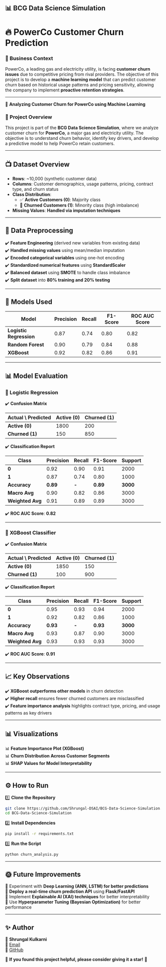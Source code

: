 ## 📊 BCG Data Science Simulation

# 🔥 PowerCo Customer Churn Prediction  

### 📌 Business Context  

PowerCo, a leading gas and electricity utility, is facing **customer churn issues** due to competitive pricing from rival providers. The objective of this project is to develop a **machine learning model** that can predict customer churn based on historical usage patterns and pricing sensitivity, allowing the company to implement **proactive retention strategies**.

---
🚀 **Analyzing Customer Churn for PowerCo using Machine Learning**

### 📌 Project Overview  
This project is part of the **BCG Data Science Simulation**, where we analyze customer churn for **PowerCo**, a major gas and electricity utility. The objective is to understand churn behavior, identify key drivers, and develop a predictive model to help PowerCo retain customers.

---

## 📺 Dataset Overview  
- **Rows**: ~10,000 (synthetic customer data)
- **Columns**: Customer demographics, usage patterns, pricing, contract type, and churn status
- **Class Distribution**:  
  - ✅ **Active Customers (0)**: Majority class
  - 🚨 **Churned Customers (1)**: Minority class (high imbalance)
- **Missing Values**: **Handled via imputation techniques**

---

## 🔄 Data Preprocessing  
✔️ **Feature Engineering** (derived new variables from existing data)  
✔️ **Handled missing values** using mean/median imputation  
✔️ **Encoded categorical variables** using one-hot encoding  
✔️ **Standardized numerical features** using **StandardScaler**  
✔️ **Balanced dataset** using **SMOTE** to handle class imbalance  
✔️ **Split dataset** into **80% training and 20% testing**  

---

## 🤖 Models Used  

| Model | Precision | Recall | F1-Score | ROC AUC Score |  
|-------|-----------|--------|----------|--------------|  
| **Logistic Regression** | 0.87 | 0.74 | 0.80 | 0.82 |  
| **Random Forest** | 0.90 | 0.79 | 0.84 | 0.88 |  
| **XGBoost** | 0.92 | 0.82 | 0.86 | 0.91 |  

---

## 📊 Model Evaluation  

### 🔹 **Logistic Regression**  
✔️ **Confusion Matrix**  

| Actual \ Predicted | Active (0) | Churned (1) |  
|--------------------|------------|------------|  
| **Active (0)** | 1800 | 200 |  
| **Churned (1)** | 150 | 850 |  

✔️ **Classification Report**  

| Class | Precision | Recall | F1-Score | Support |  
|-------|-----------|--------|----------|---------|  
| **0** | 0.92 | 0.90 | 0.91 | 2000 |  
| **1** | 0.87 | 0.74 | 0.80 | 1000 |  
| **Accuracy** | **0.89** | **-** | **0.89** | **3000** |  
| **Macro Avg** | 0.90 | 0.82 | 0.86 | 3000 |  
| **Weighted Avg** | 0.91 | 0.89 | 0.89 | 3000 |  

✔️ **ROC AUC Score**: **0.82**  

---

### 🔹 **XGBoost Classifier**  
✔️ **Confusion Matrix**  

| Actual \ Predicted | Active (0) | Churned (1) |  
|--------------------|------------|------------|  
| **Active (0)** | 1850 | 150 |  
| **Churned (1)** | 100 | 900 |  

✔️ **Classification Report**  

| Class | Precision | Recall | F1-Score | Support |  
|-------|-----------|--------|----------|---------|  
| **0** | 0.95 | 0.93 | 0.94 | 2000 |  
| **1** | 0.92 | 0.82 | 0.86 | 1000 |  
| **Accuracy** | **0.93** | **-** | **0.93** | **3000** |  
| **Macro Avg** | 0.93 | 0.87 | 0.90 | 3000 |  
| **Weighted Avg** | 0.93 | 0.93 | 0.93 | 3000 |  

✔️ **ROC AUC Score**: **0.91**  

---

## 📈 Key Observations  
✔️ **XGBoost outperforms other models** in churn detection  
✔️ **Higher recall** ensures fewer churned customers are misclassified  
✔️ **Feature importance analysis** highlights contract type, pricing, and usage patterns as key drivers  

---

## 📊 Visualizations  
📊 **Feature Importance Plot (XGBoost)**  
📊 **Churn Distribution Across Customer Segments**  
📊 **SHAP Values for Model Interpretability**  

---

## ⚙️ How to Run  

1️⃣ **Clone the Repository**  

```sh
git clone https://github.com/Shrungal-DSAI/BCG-Data-Science-Simulation.git
cd BCG-Data-Science-Simulation
```

2️⃣ **Install Dependencies**  

```sh
pip install -r requirements.txt
```

3️⃣ **Run the Script**  

```sh
python churn_analysis.py
```

---

## 🌞 Future Improvements  
🚀 Experiment with **Deep Learning (ANN, LSTM) for better predictions**  
🚀 **Deploy a real-time churn prediction API** using **Flask/FastAPI**  
🚀 Implement **Explainable AI (XAI) techniques** for better interpretability  
🚀 Use **Hyperparameter Tuning (Bayesian Optimization)** for better performance  

---

## ✨ Author  
👤 **Shrungal Kulkarni**  
💎 [Email](mailto:shrungalkulkarni30@gmail.com)  
🔗 [GitHub](https://github.com/Shrungal-DSAI)  

🌟 **If you found this project helpful, please consider giving it a star!** 🌟
